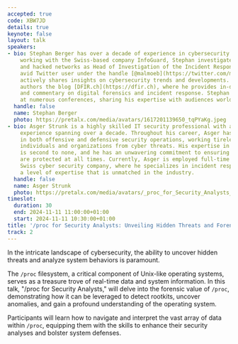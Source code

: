 ```yaml
---
accepted: true
code: XBW7JD
details: true
keynote: false
layout: talk
speakers:
- bio: Stephan Berger has over a decade of experience in cybersecurity. Currently
    working with the Swiss-based company InfoGuard, Stephan investigates breaches
    and hacked networks as Head of Investigation of the Incident Response team. An
    avid Twitter user under the handle [@malmoeb](https://twitter.com/malmoeb), he
    actively shares insights on cybersecurity trends and developments. Stephan also
    authors the blog [DFIR.ch](https://dfir.ch), where he provides in-depth analysis
    and commentary on digital forensics and incident response. Stephan has spoken
    at numerous conferences, sharing his expertise with audiences worldwide.
  handle: false
  name: Stephan Berger
  photo: https://pretalx.com/media/avatars/1617201139650_tqPYaKg.jpeg
- bio: Asger Strunk is a highly skilled IT security professional with a wealth of
    experience spanning over a decade. Throughout his career, Asger has been involved
    in both offensive and defensive security operations, working tirelessly to protect
    individuals and organizations from cyber threats. His expertise in incident response
    is second to none, and he has an unwavering commitment to ensuring his clients
    are protected at all times. Currently, Asger is employed full-time by a leading
    Swiss cyber security company, where he specializes in incident response and brings
    a level of expertise that is unmatched in the industry.
  handle: false
  name: Asger Strunk
  photo: https://pretalx.com/media/avatars/_proc_for_Security_Analysts___deleuranstrunk_asger_TnQAPnI.jpg
timeslot:
  duration: 30
  end: 2024-11-11 11:00:00+01:00
  start: 2024-11-11 10:30:00+01:00
title: '/proc for Security Analysts: Unveiling Hidden Threats and Forensic Treasures'
track: 2
---
```


In the intricate landscape of cybersecurity, the ability to uncover hidden threats and analyze system behaviors is paramount.


The `/proc` filesystem, a critical component of Unix-like operating systems, serves as a treasure trove of real-time data and system information.
In this talk, "/proc for Security Analysts," will delve into the forensic value of `/proc`, demonstrating how it can be leveraged to detect rootkits, uncover anomalies, and gain a profound understanding of the operating system.


Participants will learn how to navigate and interpret the vast array of data within `/proc`, equipping them with the skills to enhance their security analyses and bolster system defenses.